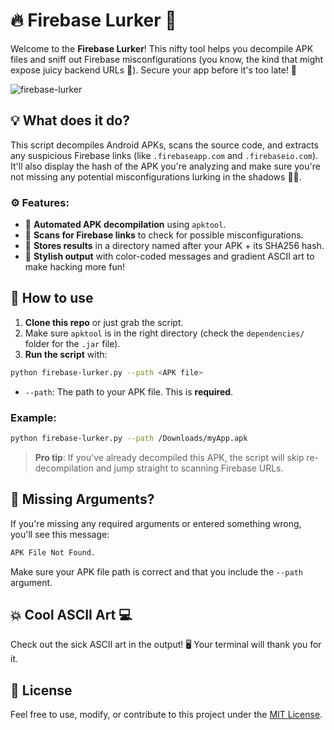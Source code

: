 
# 🔥 Firebase Lurker 🚀

Welcome to the **Firebase Lurker**! This nifty tool helps you decompile APK files and sniff out Firebase misconfigurations (you know, the kind that might expose juicy backend URLs 👀). Secure your app before it's too late! 🔐

![firebase-lurker](https://github.com/user-attachments/assets/7a55cbcc-b9c6-41cb-9ed5-331f7afd9768)

## 💡 What does it do?

This script decompiles Android APKs, scans the source code, and extracts any suspicious Firebase links (like `.firebaseapp.com` and `.firebaseio.com`). It'll also display the hash of the APK you're analyzing and make sure you're not missing any potential misconfigurations lurking in the shadows 🕵️‍♂️.

### ⚙️ Features:

- 🚀 **Automated APK decompilation** using `apktool`.
- 🔎 **Scans for Firebase links** to check for possible misconfigurations.
- 💾 **Stores results** in a directory named after your APK + its SHA256 hash.
- 🌈 **Stylish output** with color-coded messages and gradient ASCII art to make hacking more fun!

## 🔧 How to use

1. **Clone this repo** or just grab the script.
2. Make sure `apktool` is in the right directory (check the `dependencies/` folder for the `.jar` file).
3. **Run the script** with:

```bash
python firebase-lurker.py --path <APK file>
```

- `--path`: The path to your APK file. This is **required**.

### Example:

```bash
python firebase-lurker.py --path /Downloads/myApp.apk
```

> **Pro tip**: If you've already decompiled this APK, the script will skip re-decompilation and jump straight to scanning Firebase URLs.

## 🚨 Missing Arguments?

If you're missing any required arguments or entered something wrong, you'll see this message:

```bash
APK File Not Found.
```

Make sure your APK file path is correct and that you include the `--path` argument.

## 💥 Cool ASCII Art 💻

Check out the sick ASCII art in the output! 🖥️ Your terminal will thank you for it.

## 📜 License

Feel free to use, modify, or contribute to this project under the [MIT License](LICENSE).
